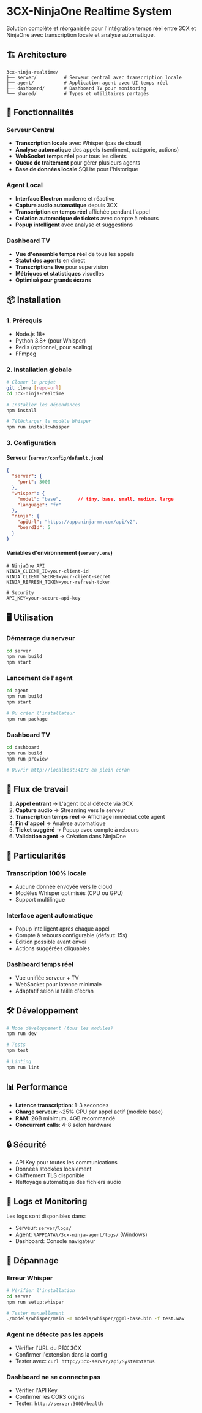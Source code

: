 # 3CX-NinjaOne Realtime System

Solution complète et réorganisée pour l'intégration temps réel entre 3CX et NinjaOne avec transcription locale et analyse automatique.

## 🏗️ Architecture

```
3cx-ninja-realtime/
├── server/          # Serveur central avec transcription locale
├── agent/           # Application agent avec UI temps réel
├── dashboard/       # Dashboard TV pour monitoring
└── shared/          # Types et utilitaires partagés
```

## 🚀 Fonctionnalités

### Serveur Central
- **Transcription locale** avec Whisper (pas de cloud)
- **Analyse automatique** des appels (sentiment, catégorie, actions)
- **WebSocket temps réel** pour tous les clients
- **Queue de traitement** pour gérer plusieurs agents
- **Base de données locale** SQLite pour l'historique

### Agent Local
- **Interface Electron** moderne et réactive
- **Capture audio automatique** depuis 3CX
- **Transcription en temps réel** affichée pendant l'appel
- **Création automatique de tickets** avec compte à rebours
- **Popup intelligent** avec analyse et suggestions

### Dashboard TV
- **Vue d'ensemble temps réel** de tous les appels
- **Statut des agents** en direct
- **Transcriptions live** pour supervision
- **Métriques et statistiques** visuelles
- **Optimisé pour grands écrans**

## 📦 Installation

### 1. Prérequis
- Node.js 18+
- Python 3.8+ (pour Whisper)
- Redis (optionnel, pour scaling)
- FFmpeg

### 2. Installation globale

```bash
# Cloner le projet
git clone [repo-url]
cd 3cx-ninja-realtime

# Installer les dépendances
npm install

# Télécharger le modèle Whisper
npm run install:whisper
```

### 3. Configuration

#### Serveur (`server/config/default.json`)
```json
{
  "server": {
    "port": 3000
  },
  "whisper": {
    "model": "base",      // tiny, base, small, medium, large
    "language": "fr"
  },
  "ninja": {
    "apiUrl": "https://app.ninjarmm.com/api/v2",
    "boardId": 5
  }
}
```

#### Variables d'environnement (`server/.env`)
```env
# NinjaOne API
NINJA_CLIENT_ID=your-client-id
NINJA_CLIENT_SECRET=your-client-secret
NINJA_REFRESH_TOKEN=your-refresh-token

# Security
API_KEY=your-secure-api-key
```

## 🖥️ Utilisation

### Démarrage du serveur

```bash
cd server
npm run build
npm start
```

### Lancement de l'agent

```bash
cd agent
npm run build
npm start

# Ou créer l'installateur
npm run package
```

### Dashboard TV

```bash
cd dashboard
npm run build
npm run preview

# Ouvrir http://localhost:4173 en plein écran
```

## 🔄 Flux de travail

1. **Appel entrant** → L'agent local détecte via 3CX
2. **Capture audio** → Streaming vers le serveur
3. **Transcription temps réel** → Affichage immédiat côté agent
4. **Fin d'appel** → Analyse automatique
5. **Ticket suggéré** → Popup avec compte à rebours
6. **Validation agent** → Création dans NinjaOne

## 🎯 Particularités

### Transcription 100% locale
- Aucune donnée envoyée vers le cloud
- Modèles Whisper optimisés (CPU ou GPU)
- Support multilingue

### Interface agent automatique
- Popup intelligent après chaque appel
- Compte à rebours configurable (défaut: 15s)
- Édition possible avant envoi
- Actions suggérées cliquables

### Dashboard temps réel
- Vue unifiée serveur + TV
- WebSocket pour latence minimale
- Adaptatif selon la taille d'écran

## 🛠️ Développement

```bash
# Mode développement (tous les modules)
npm run dev

# Tests
npm test

# Linting
npm run lint
```

## 📊 Performance

- **Latence transcription**: 1-3 secondes
- **Charge serveur**: ~25% CPU par appel actif (modèle base)
- **RAM**: 2GB minimum, 4GB recommandé
- **Concurrent calls**: 4-8 selon hardware

## 🔒 Sécurité

- API Key pour toutes les communications
- Données stockées localement
- Chiffrement TLS disponible
- Nettoyage automatique des fichiers audio

## 📝 Logs et Monitoring

Les logs sont disponibles dans:
- Serveur: `server/logs/`
- Agent: `%APPDATA%/3cx-ninja-agent/logs/` (Windows)
- Dashboard: Console navigateur

## 🚨 Dépannage

### Erreur Whisper
```bash
# Vérifier l'installation
cd server
npm run setup:whisper

# Tester manuellement
./models/whisper/main -m models/whisper/ggml-base.bin -f test.wav
```

### Agent ne détecte pas les appels
- Vérifier l'URL du PBX 3CX
- Confirmer l'extension dans la config
- Tester avec: `curl http://3cx-server/api/SystemStatus`

### Dashboard ne se connecte pas
- Vérifier l'API Key
- Confirmer les CORS origins
- Tester: `http://server:3000/health`